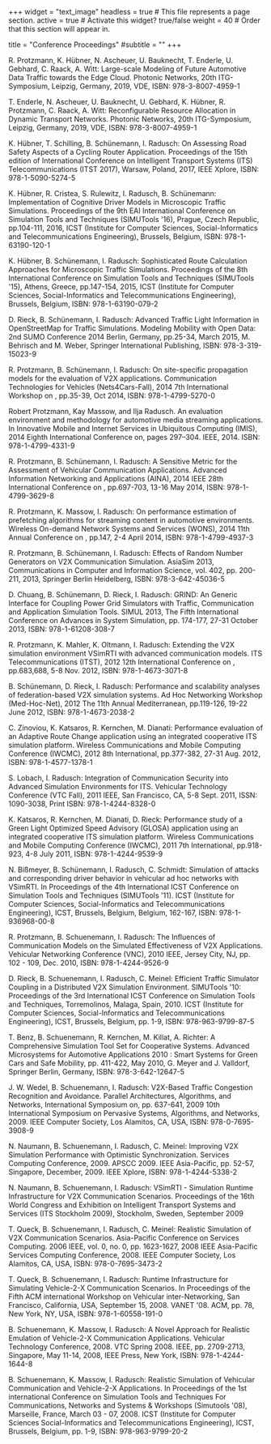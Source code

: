 +++
widget = "text_image"
headless = true  # This file represents a page section.
active = true  # Activate this widget? true/false
weight = 40  # Order that this section will appear in.

title = "Conference Proceedings"
#subtitle = ""
+++


R. Protzmann, K. Hübner, N. Ascheuer, U. Bauknecht, T. Enderle, U. Gebhard, C. Raack, A. Witt: Large-scale Modeling of Future Automotive Data Traffic towards the Edge Cloud. Photonic Networks, 20th ITG-Symposium, Leipzig, Germany, 2019, VDE, ISBN: 978-3-8007-4959-1

T. Enderle, N. Ascheuer, U. Bauknecht, U. Gebhard, K. Hübner, R. Protzmann, C. Raack, A. Witt: Reconfigurable Resource Allocation in Dynamic Transport Networks. Photonic Networks, 20th ITG-Symposium, Leipzig, Germany, 2019, VDE, ISBN: 978-3-8007-4959-1

K. Hübner, T. Schilling, B. Schünemann, I. Radusch: On Assessing Road Safety Aspects of a Cycling Router Application. Proceedings of the 15th edition of International Conference on Intelligent Transport Systems (ITS) Telecommunications (ITST 2017), Warsaw, Poland, 2017, IEEE Xplore, ISBN: 978-1-5090-5274-5

K. Hübner, R. Cristea, S. Rulewitz, I. Radusch, B. Schünemann: Implementation of Cognitive Driver Models in Microscopic Traffic Simulations. Proceedings of the 9th EAI International Conference on Simulation Tools and Techniques (SIMUTools '16), Prague, Czech Republic, pp.104-111, 2016, ICST (Institute for Computer Sciences, Social-Informatics and Telecommunications Engineering), Brussels, Belgium, ISBN: 978-1-63190-120-1

K. Hübner, B. Schünemann, I. Radusch: Sophisticated Route Calculation Approaches for Microscopic Traffic Simulations. Proceedings of the 8th International Conference on Simulation Tools and Techniques (SIMUTools '15), Athens, Greece, pp.147-154, 2015, ICST (Institute for Computer Sciences, Social-Informatics and Telecommunications Engineering), Brussels, Belgium, ISBN: 978-1-63190-079-2

D. Rieck, B. Schünemann, I. Radusch: Advanced Traffic Light Information in OpenStreetMap for Traffic Simulations. Modeling Mobility with Open Data: 2nd SUMO Conference 2014 Berlin, Germany, pp.25-34, March 2015, M. Behrisch and M. Weber, Springer International Publishing, ISBN: 978-3-319-15023-9

R. Protzmann, B. Schünemann, I. Radusch: On site-specific propagation models for the evaluation of V2X applications. Communication Technologies for Vehicles (Nets4Cars-Fall), 2014 7th International Workshop on , pp.35-39, Oct 2014, ISBN: 978-1-4799-5270-0

Robert Protzmann, Kay Massow, and Ilja Radusch. An evaluation environment and methodology for automotive media streaming applications. In Innovative Mobile and Internet Services in Ubiquitous Computing (IMIS), 2014 Eighth International Conference on, pages 297–304. IEEE, 2014. ISBN: 978-1-4799-4331-9

R. Protzmann, B. Schünemann, I. Radusch: A Sensitive Metric for the Assessment of Vehicular Communication Applications. Advanced Information Networking and Applications (AINA), 2014 IEEE 28th International Conference on , pp.697-703, 13-16 May 2014, ISBN: 978-1-4799-3629-8

R. Protzmann, K. Massow, I. Radusch: On performance estimation of prefetching algorithms for streaming content in automotive environments. Wireless On-demand Network Systems and Services (WONS), 2014 11th Annual Conference on , pp.147, 2-4 April 2014, ISBN: 978-1-4799-4937-3

R. Protzmann, B. Schünemann, I. Radusch: Effects of Random Number Generators on V2X Communication Simulation. AsiaSim 2013, Communications in Computer and Information Science, vol. 402, pp. 200-211, 2013, Springer Berlin Heidelberg, ISBN: 978-3-642-45036-5

D. Chuang, B. Schünemann, D. Rieck, I. Radusch: GRIND: An Generic Interface for Coupling Power Grid Simulators with Traffic, Communication and Application Simulation Tools. SIMUL 2013, The Fifth International Conference on Advances in System Simulation, pp. 174-177, 27-31 October 2013, ISBN: 978-1-61208-308-7

R. Protzmann, K. Mahler, K. Oltmann, I. Radusch: Extending the V2X simulation environment VSimRTI with advanced communication models. ITS Telecommunications (ITST), 2012 12th International Conference on , pp.683,688, 5-8 Nov. 2012, ISBN: 978-1-4673-3071-8

B. Schünemann, D. Rieck, I. Radusch: Performance and scalability analyses of federation-based V2X simulation systems. Ad Hoc Networking Workshop (Med-Hoc-Net), 2012 The 11th Annual Mediterranean, pp.119-126, 19-22 June 2012, ISBN: 978-1-4673-2038-2

C. Zinoviou, K. Katsaros, R. Kernchen, M. Dianati: Performance evaluation of an Adaptive Route Change application using an integrated cooperative ITS simulation platform. Wireless Communications and Mobile Computing Conference (IWCMC), 2012 8th International, pp.377-382, 27-31 Aug. 2012, ISBN: 978-1-4577-1378-1

S. Lobach, I. Radusch: Integration of Communication Security into Advanced Simulation Environments for ITS. Vehicular Technology Conference (VTC Fall), 2011 IEEE, San Francisco, CA, 5-8 Sept. 2011, ISSN: 1090-3038, Print ISBN: 978-1-4244-8328-0

K. Katsaros, R. Kernchen, M. Dianati, D. Rieck: Performance study of a Green Light Optimized Speed Advisory (GLOSA) application using an integrated cooperative ITS simulation platform. Wireless Communications and Mobile Computing Conference (IWCMC), 2011 7th International, pp.918-923, 4-8 July 2011, ISBN: 978-1-4244-9539-9

N. Bißmeyer, B. Schünemann, I. Radusch, C. Schmidt: Simulation of attacks and corresponding driver behavior in vehicular ad hoc networks with VSimRTI. In Proceedings of the 4th International ICST Conference on Simulation Tools and Techniques (SIMUTools '11). ICST (Institute for Computer Sciences, Social-Informatics and Telecommunications Engineering), ICST, Brussels, Belgium, Belgium, 162-167, ISBN: 978-1-936968-00-8

R. Protzmann, B. Schuenemann, I. Radusch: The Influences of Communication Models on the Simulated Effectiveness of V2X Applications. Vehicular Networking Conference (VNC), 2010 IEEE, Jersey City, NJ, pp. 102 - 109, Dec. 2010, ISBN: 978-1-4244-9526-9

D. Rieck, B. Schuenemann, I. Radusch, C. Meinel: Efficient Traffic Simulator Coupling in a Distributed V2X Simulation Environment. SIMUTools '10: Proceedings of the 3rd International ICST Conference on Simulation Tools and Techniques, Torremolinos, Malaga, Spain, 2010. ICST (Institute for Computer Sciences, Social-Informatics and Telecommunications Engineering), ICST, Brussels, Belgium, pp. 1-9, ISBN: 978-963-9799-87-5

T. Benz, B. Schuenemann, R. Kernchen, M. Killat, A. Richter: A Comprehensive Simulation Tool Set for Cooperative Systems. Advanced Microsystems for Automotive Applications 2010 : Smart Systems for Green Cars and Safe Mobility, pp. 411-422, May 2010, G. Meyer and J. Valldorf, Springer Berlin, Germany, ISBN: 978-3-642-12647-5

J. W. Wedel, B. Schuenemann, I. Radusch: V2X-Based Traffic Congestion Recognition and Avoidance. Parallel Architectures, Algorithms, and Networks, International Symposium on, pp. 637-641, 2009 10th International Symposium on Pervasive Systems, Algorithms, and Networks, 2009. IEEE Computer Society, Los Alamitos, CA, USA, ISBN: 978-0-7695-3908-9

N. Naumann, B. Schuenemann, I. Radusch, C. Meinel: Improving V2X Simulation Performance with Optimistic Synchronization. Services Computing Conference, 2009. APSCC 2009. IEEE Asia-Pacific, pp. 52-57, Singapore, December, 2009. IEEE Xplore, ISBN: 978-1-4244-5338-2

N. Naumann, B. Schuenemann, I. Radusch: VSimRTI - Simulation Runtime Infrastructure for V2X Communication Scenarios. Proceedings of the 16th World Congress and Exhibition on Intelligent Transport Systems and Services (ITS Stockholm 2009), Stockholm, Sweden, September 2009

T. Queck, B. Schuenemann, I. Radusch, C. Meinel: Realistic Simulation of V2X Communication Scenarios. Asia-Pacific Conference on Services Computing. 2006 IEEE, vol. 0, no. 0, pp. 1623-1627, 2008 IEEE Asia-Pacific Services Computing Conference, 2008. IEEE Computer Society, Los Alamitos, CA, USA, ISBN: 978-0-7695-3473-2

T. Queck, B. Schuenemann, I. Radusch: Runtime Infrastructure for Simulating Vehicle-2-X Communication Scenarios. In Proceedings of the Fifth ACM international Workshop on Vehicular inter-Networking, San Francisco, California, USA, September 15, 2008. VANET '08. ACM, pp. 78, New York, NY, USA, ISBN: 978-1-60558-191-0

B. Schuenemann, K. Massow, I. Radusch: A Novel Approach for Realistic Emulation of Vehicle-2-X Communication Applications. Vehicular Technology Conference, 2008. VTC Spring 2008. IEEE, pp. 2709-2713, Singapore, May 11-14, 2008, IEEE Press, New York, ISBN: 978-1-4244-1644-8

B. Schuenemann, K. Massow, I. Radusch: Realistic Simulation of Vehicular Communication and Vehicle-2-X Applications. In Proceedings of the 1st international Conference on Simulation Tools and Techniques For Communications, Networks and Systems & Workshops (Simutools '08), Marseille, France, March 03 - 07, 2008. ICST (Institute for Computer Sciences Social-Informatics and Telecommunications Engineering), ICST, Brussels, Belgium, pp. 1-9, ISBN: 978-963-9799-20-2

